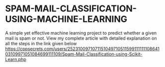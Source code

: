 # SPAM-MAIL-CLASSIFICATION-USING-MACHINE-LEARNING
A simple yet effective machine learning project to predict whether a given mail is spam or not. View my complete article with detailed explanation on all the steps in the link given below
https://cppsecrets.com/users/252310097107115104971051159911111110864103109971051084699111109/Spam-Mail-Classification-using-Scikit-Learn.php
